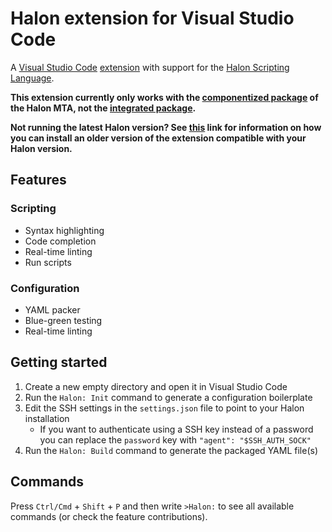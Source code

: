 # Halon extension for Visual Studio Code

A [Visual Studio Code](https://code.visualstudio.com/) [extension](https://docs.halon.io/go/vscodeplugin) with support for the [Halon Scripting Language](http://docs.halon.se/hsl).

**This extension currently only works with the [componentized package](https://docs.halon.io/manual/comp.html) of the Halon MTA, not the [integrated package](https://docs.halon.io/manual/integrated.html).**

**Not running the latest Halon version? See [this](https://github.com/microsoft/vscode/issues/12764#issuecomment-442370545) link for information on how you can install an older version of the extension compatible with your Halon version.**

## Features

### Scripting
* Syntax highlighting
* Code completion
* Real-time linting
* Run scripts

### Configuration
* YAML packer
* Blue-green testing
* Real-time linting

## Getting started

1. Create a new empty directory and open it in Visual Studio Code
2. Run the `Halon: Init` command to generate a configuration boilerplate
3. Edit the SSH settings in the `settings.json` file to point to your Halon installation
    * If you want to authenticate using a SSH key instead of a password you can replace the `password` key with `"agent": "$SSH_AUTH_SOCK"`
5. Run the `Halon: Build` command to generate the packaged YAML file(s)

## Commands

Press `Ctrl/Cmd` + `Shift` + `P` and then write `>Halon:` to see all available commands (or check the feature contributions).